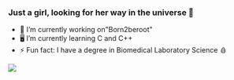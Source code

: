 ### Just a girl, looking for her way in the universe 🌌 

- 🔭 I’m currently working on"Born2beroot"
- 🖥️ I’m currently learning C and C++ 
- ⚡ Fun fact: I have a degree in Biomedical Laboratory Science 🩸
  
<picture>
  <source
    srcset="https://github-readme-stats.vercel.app/api?username=flavia1998&show_icons=true&theme=dark"
    media="(prefers-color-scheme: light)"
  />
  <source
    srcset="https://github-readme-stats.vercel.app/api?username=flavia1998&show_icons=true"
    media="(prefers-color-scheme: dark), (prefers-color-scheme: radial)"
  />
  <img src="https://github-readme-stats.vercel.app/api?username=flavia1998&show_icons=true" />
</picture>
